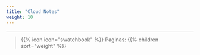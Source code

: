 ```yaml
---
title: "Cloud Notes"
weight: 10
---
```


---
> {{% icon icon="swatchbook" %}} Paginas:
> {{% children sort="weight" %}}